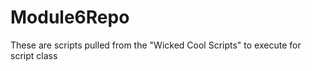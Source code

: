 # Module6Repo


These are scripts pulled from the "Wicked Cool Scripts" to execute for script class 
